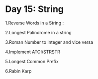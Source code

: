 # Day 15: String 

1.Reverse Words in a String :


2.Longest Palindrome in a string


3.Roman Number to Integer and vice versa


4.Implement ATOI/STRSTR


5.Longest Common Prefix

6.Rabin Karp
